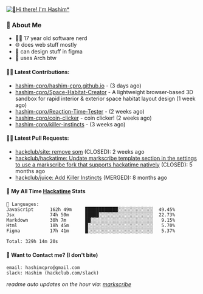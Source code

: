 [![👋Hi there! I'm Hashim*](/assets/intro.gif "Go To hashim-ali.work")](https://hashim-ali.work)

### 📖 About Me
- 👨‍💻 17 year old software nerd
- 🌐 does web stuff mostly
- 🎨 can design stuff in figma
- 🐧 uses Arch btw

#### 👷‍♂️ Latest Contributions:
- [hashim-cpro/hashim-cpro.github.io](https://github.com/hashim-cpro/hashim-cpro.github.io) -  (3 days ago)
- [hashim-cpro/Space-Habitat-Creator](https://github.com/hashim-cpro/Space-Habitat-Creator) - A lightweight browser-based 3D sandbox for rapid interior & exterior space habitat layout design (1 week ago)
- [hashim-cpro/Reaction-Time-Tester](https://github.com/hashim-cpro/Reaction-Time-Tester) -  (2 weeks ago)
- [hashim-cpro/coin-clicker](https://github.com/hashim-cpro/coin-clicker) - coin clicker!  (2 weeks ago)
- [hashim-cpro/killer-instincts](https://github.com/hashim-cpro/killer-instincts) -  (3 weeks ago)

#### 🧑‍💻 Latest Pull Requests:
- [hackclub/site: remove som](https://github.com/hackclub/site/pull/1651) (CLOSED): 2 weeks ago
- [hackclub/hackatime: Update markscribe template section in the settings to use a markscribe fork that supports hackatime natively](https://github.com/hackclub/hackatime/pull/258) (CLOSED): 5 months ago
- [hackclub/juice: Add  Killer Instincts](https://github.com/hackclub/juice/pull/248) (MERGED): 8 months ago

#### 📡 My All Time [Hackatime](https://hackatime.hackclub.com) Stats
```
💾 Languages:
JavaScript      162h 49m     ████████████░░░░░░░░░░░░░  49.45%
Jsx             74h 50m      █████░░░░░░░░░░░░░░░░░░░░  22.73%
Markdown        30h 7m       ██░░░░░░░░░░░░░░░░░░░░░░░   9.15%
Html            18h 45m      █░░░░░░░░░░░░░░░░░░░░░░░░   5.70%
Figma           17h 41m      █░░░░░░░░░░░░░░░░░░░░░░░░   5.37%

Total: 329h 14m 20s
```
#### 📮 Want to Contact me? (I don't bite)
```
email: hashimcpro@gmail.com
slack: Hashim (hackclub.com/slack)
```
_readme auto updates on the hour via: [markscribe](https://github.com/hashim-cpro/markscribe)_